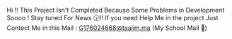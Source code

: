 Hi !! This Project Isn't Completed Because Some Problems in Development Soooo !
Stay tuned For News 🕞!!
If you need Help Me in the project Just Contect Me in this Mail : G176024668@taalim.ma (My School Mail 🛂)
